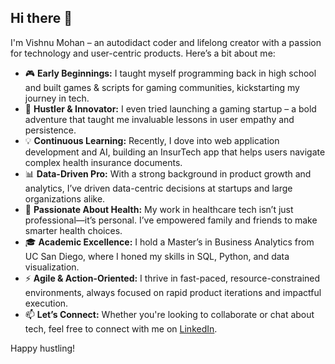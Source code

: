 ## Hi there 👋

I'm Vishnu Mohan – an autodidact coder and lifelong creator with a passion for technology and user-centric products. Here’s a bit about me:

- 🎮 **Early Beginnings:** I taught myself programming back in high school and built games & scripts for gaming communities, kickstarting my journey in tech.
- 🚀 **Hustler & Innovator:** I even tried launching a gaming startup – a bold adventure that taught me invaluable lessons in user empathy and persistence.
- 💡 **Continuous Learning:** Recently, I dove into web application development and AI, building an InsurTech app that helps users navigate complex health insurance documents.
- 📊 **Data-Driven Pro:** With a strong background in product growth and analytics, I’ve driven data-centric decisions at startups and large organizations alike.
- 🏥 **Passionate About Health:** My work in healthcare tech isn’t just professional—it’s personal. I’ve empowered family and friends to make smarter health choices.
- 🎓 **Academic Excellence:** I hold a Master’s in Business Analytics from UC San Diego, where I honed my skills in SQL, Python, and data visualization.
- ⚡ **Agile & Action-Oriented:** I thrive in fast-paced, resource-constrained environments, always focused on rapid product iterations and impactful execution.
- 📫 **Let’s Connect:** Whether you're looking to collaborate or chat about tech, feel free to connect with me on [LinkedIn](https://www.linkedin.com/in/vsmoh).

Happy hustling!
